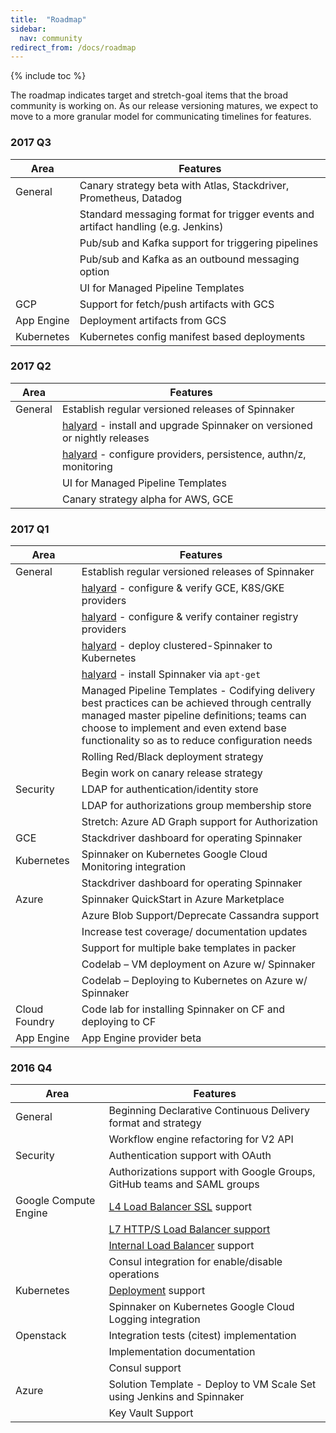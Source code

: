 ```yaml
---
title:  "Roadmap"
sidebar:
  nav: community
redirect_from: /docs/roadmap
---
```


{% include toc %}

The roadmap indicates target and stretch-goal items that the broad community is working on. As our release versioning matures, we expect to move to a more granular model for communicating timelines for features.

### 2017 Q3

| Area | Features |
|---|---|
| General | Canary strategy beta with Atlas, Stackdriver, Prometheus, Datadog |
| | Standard messaging format for trigger events and artifact handling (e.g. Jenkins) |
| | Pub/sub and Kafka support for triggering pipelines |
| | Pub/sub and Kafka as an outbound messaging option |
| | UI for Managed Pipeline Templates |
| GCP | Support for fetch/push artifacts with GCS |
| App Engine | Deployment artifacts from GCS |
| Kubernetes | Kubernetes config manifest based deployments |


### 2017 Q2

| Area | Features |
|---|---|
| General | Establish regular versioned releases of Spinnaker |
| | [halyard](https://github.com/spinnaker/halyard) - install and upgrade Spinnaker on versioned or nightly releases |
| | [halyard](https://github.com/spinnaker/halyard) - configure providers, persistence, authn/z, monitoring |
| | UI for Managed Pipeline Templates |
| | Canary strategy alpha for AWS, GCE |


### 2017 Q1

| Area | Features |
|---|---|
| General | Establish regular versioned releases of Spinnaker |
| | [halyard](https://github.com/spinnaker/halyard) - configure & verify GCE, K8S/GKE providers |
| | [halyard](https://github.com/spinnaker/halyard) - configure & verify container registry providers |
| | [halyard](https://github.com/spinnaker/halyard) - deploy clustered-Spinnaker to Kubernetes |
| | [halyard](https://github.com/spinnaker/halyard) - install Spinnaker via `apt-get` |
| | Managed Pipeline Templates - Codifying delivery best practices can be achieved through centrally managed master pipeline definitions; teams can choose to implement and even extend base functionality so as to reduce configuration needs |
| | Rolling Red/Black deployment strategy |
| | Begin work on canary release strategy |
| Security | LDAP for authentication/identity store |
| | LDAP for authorizations group membership store |
| | Stretch: Azure AD Graph support for Authorization |
| GCE | Stackdriver dashboard for operating Spinnaker |
| Kubernetes | Spinnaker on Kubernetes Google Cloud Monitoring integration |
| | Stackdriver dashboard for operating Spinnaker |
| Azure | Spinnaker QuickStart in Azure Marketplace |
| | Azure Blob Support/Deprecate Cassandra support |
| | Increase test coverage/ documentation updates |
| | Support for multiple bake templates in packer |
| | Codelab – VM deployment on Azure w/ Spinnaker |
| | Codelab – Deploying to Kubernetes on Azure w/ Spinnaker |
| Cloud Foundry | Code lab for installing Spinnaker on CF and deploying to CF |
| App Engine | App Engine provider beta |


### 2016 Q4

| Area | Features |
|---|---|
| General | Beginning Declarative Continuous Delivery format and strategy |
| | Workflow engine refactoring for V2 API |
| Security | Authentication support with OAuth |
| | Authorizations support with Google Groups, GitHub teams and SAML groups |
| Google Compute Engine | [L4 Load Balancer SSL](https://cloud.google.com/compute/docs/load-balancing/tcp-ssl/) support |
| | [L7 HTTP/S Load Balancer support](https://cloud.google.com/compute/docs/load-balancing/http/) |
| | [Internal Load Balancer](https://cloud.google.com/compute/docs/load-balancing/internal/) support |
| | Consul integration for enable/disable operations |
| Kubernetes | [Deployment](http://kubernetes.io/docs/user-guide/deployments/) support |
| | Spinnaker on Kubernetes Google Cloud Logging integration |
| Openstack | Integration tests (citest) implementation |
| | Implementation documentation |
| | Consul support |
| Azure | Solution Template - Deploy to VM Scale Set using Jenkins and Spinnaker |
| | Key Vault Support |

